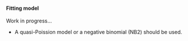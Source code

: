 #### Fitting model

Work in progress...

- A quasi-Poission model or a negative binomial (NB2) should be used.
